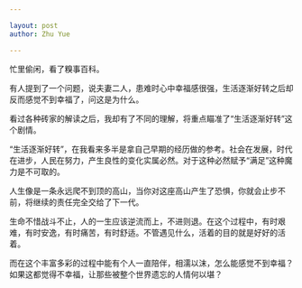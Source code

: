 ```yaml
---

layout: post
author: Zhu Yue

---
```

忙里偷闲，看了糗事百科。

有人提到了一个问题，说夫妻二人，患难时心中幸福感很强，生活逐渐好转之后却反而感觉不到幸福了，问这是为什么。

看过各种砖家的解读之后，我却有了不同的理解，将重点瞄准了“生活逐渐好转”这个剧情。

“生活逐渐好转”，在我看来多半是拿自己早期的经历做的参考。社会在发展，时代在进步，人民在努力，产生良性的变化实属必然。对于这种必然赋予“满足”这种魔力是不可取的。

人生像是一条永远爬不到顶的高山，当你对这座高山产生了恐惧，你就会止步不前，将继续的责任完全交给了下一代。

生命不惜战斗不止，人的一生应该逆流而上，不进则退。在这个过程中，有时艰难，有时安逸，有时痛苦，有时舒适。不管遇见什么，活着的目的就是好好的活着。

而在这个丰富多彩的过程中能有个人一直陪伴，相濡以沫，怎么能感觉不到幸福？如果这都觉得不幸福，让那些被整个世界遗忘的人情何以堪？

